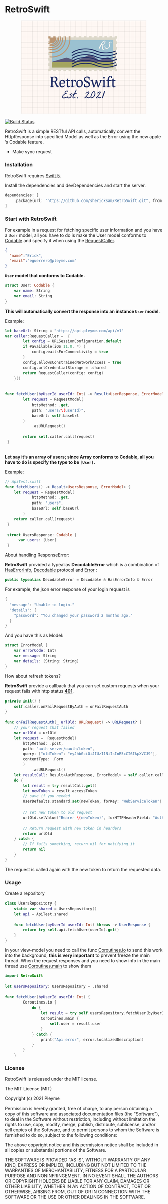 # RetroSwift
<p align="center" >
  <img src="banner.png" width=400px alt="SwiftDate" title="SwiftDate">
</p>

[![Build Status](https://travis-ci.com/shericksam/RetroSwift.svg?branch=main)](https://travis-ci.com/shericksam/RetroSwift)

RetroSwift is a simple RESTful API calls, automatically convert the HttpResponse into specified Model as well as the Error using the new apple ’s Codable feature.



  - Make sync request 


### Installation

RetroSwift requires [Swift 5](https://www.apple.com/mx/swift/).

Install the dependencies and devDependencies and start the server.

```Swift
dependencies: [
    .package(url: "https://github.com/shericksam/RetroSwift.git", from: "1.2.2")
]
```
### Start with RetroSwift

For example in a request for fetching specific user information and you have a `User` model, all you have to do is make the User model conforms to [Codable](https://developer.apple.com/documentation/swift/codable) and specify it when using the [RequestCaller](Sources/RetroSwift/services/RequestCaller.swift).

```json
{
  "name":"Erick",
  "email":"eguerrero@pleyme.com"
}
```

**`User` model that conforms to Codable.**
```Swift
struct User: Codable {
    var name: String
    var email: String
}
```

**This will automatically convert the response into an instance `User` model.**

Example:
```Swift
let baseUrl: String = "https://api.pleyme.com/api/v1"
var caller:RequestCaller =  {
        let config = URLSessionConfiguration.default
        if #available(iOS 11.0, *) {
            config.waitsForConnectivity = true
        }
        config.allowsConstrainedNetworkAccess = true
        config.urlCredentialStorage = .shared
        return RequestCaller(config: config)
    }()


func fetchUser(byUserId userId: Int) -> Result<UserResponse, ErrorModel> {
        let request = RequestModel(
            httpMethod: .get,
            path: "users/\(userId)",
            baseUrl: self.baseUrl
        )
            .asURLRequest()
        
        return self.caller.call(request)
 }
 
```

**Let say it’s an array of users; since Array conforms to Codable, all you have to do is specify the type to be `[User]`.**

Example:
```Swift
// ApiTest.swift
func fetchUsers() -> Result<UsersResponse, ErrorModel> {
    let request = RequestModel(
            httpMethod: .get,
            path: "users",
            baseUrl: self.baseUrl
        )
    return caller.call(request)
 }
 
 struct UsersResponse: Codable {
      var users: [User]
 }
```

About handling ResponseError:

**RetroSwift** provided a typealias **DecodableError** which is a combination of [HasErrorInfo](Sources/RetroSwift/protocols/HasErrorInfo.swift), [Decodable](https://developer.apple.com/documentation/swift/decodable) protocol and [Error](https://developer.apple.com/documentation/swift/error) :

```Swift
public typealias DecodableError = Decodable & HasErrorInfo & Error
```

For example, the json error response of your login request is

```Swift
{
  "message": "Unable to login."
  "details": {
    "password": "You changed your password 2 months ago."
  }
}
```

And you have this as Model:
```Swift
struct ErrorModel {
    var errorCode: Int?
    var message: String
    var details: [String: String]
}
```

How about refresh tokens?

**RetroSwift** provide a callback that you can set custom requests when your request fails with http status **[401](https://developer.mozilla.org/es/docs/Web/HTTP/Status/401)**. 

```swift
private init() {
    self.caller.onFailRequestByAuth = onFailRequestAuth
}
    
func onFailRequestAuth(_ urlOld: URLRequest) -> URLRequest? {
    // your request that failed
    var urlOld = urlOld
    let request =  RequestModel(
        httpMethod: .post,
        path: "auth-server/oauth/token",
        query: ["oldToken": "eyJhbGciOiJIUzI1NiIsInR5cCI6IkpXVCJ9"],
        contentType: .Form
        )
            .asURLRequest()
    let resultCall: Result<AuthResponse, ErrorModel> = self.caller.call(request)
    do {
        let result = try resultCall.get()
        let newToken = result.accessToken
        // save if you needed
        UserDefaults.standard.set(newToken, forKey: "WebServiceToken")

        // set new token to old request
        urlOld.setValue("Bearer \(newToken)", forHTTPHeaderField: "Authorization")
        
        // Return request with new token in hearders
        return urlOld
    } catch {
        // If fails something, return nil for notifying it
        return nil
    }
}
```
The request is called again with the new token to return the requested data. 

### Usage 
Create a repository
```Swift
class UsersRepository {
    static var shared = UsersRepository()
    let api = ApiTest.shared
    
    func fetchUser(byUserId userId: Int) throws -> UserResponse {
        return try self.api.fetchUser(userId).get()
    }
}
```

In your view-model you need to call the func [Coroutines.io](Sources/RetroSwift/coroutines/Corouitines.swift) to send this work into the background, **this is very important** to prevent freeze the main thread.
When the request responses and you need to show info in the main thread use [Coroutines.main](Sources/RetroSwift/coroutines/Corouitines.swift) to show them
```Swift 
import RetroSwift 

let usersRepository: UsersRepository = .shared
    
func fetchUser(byUserId userId: Int) {
        Coroutines.io {
            do {
                let result = try self.usersRepository.fetchUser(byUserId: userId)
                Coroutines.main {
                    self.user = result.user 
                }
            } catch {
                print("Api error", error.localizedDescription)
            }
        }
    }
```
### License
RetroSwift is released under the MIT license.

The MIT License (MIT)

Copyright (c) 2021 Pleyme

Permission is hereby granted, free of charge, to any person obtaining a copy of this software and associated documentation files (the "Software"), to deal in the Software without restriction, including without limitation the rights to use, copy, modify, merge, publish, distribute, sublicense, and/or sell copies of the Software, and to permit persons to whom the Software is furnished to do so, subject to the following conditions:

The above copyright notice and this permission notice shall be included in all copies or substantial portions of the Software.

THE SOFTWARE IS PROVIDED "AS IS", WITHOUT WARRANTY OF ANY KIND, EXPRESS OR IMPLIED, INCLUDING BUT NOT LIMITED TO THE WARRANTIES OF MERCHANTABILITY, FITNESS FOR A PARTICULAR PURPOSE AND NONINFRINGEMENT. IN NO EVENT SHALL THE AUTHORS OR COPYRIGHT HOLDERS BE LIABLE FOR ANY CLAIM, DAMAGES OR OTHER LIABILITY, WHETHER IN AN ACTION OF CONTRACT, TORT OR OTHERWISE, ARISING FROM, OUT OF OR IN CONNECTION WITH THE SOFTWARE OR THE USE OR OTHER DEALINGS IN THE SOFTWARE.

